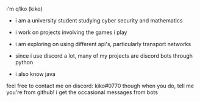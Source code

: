 i'm q1ko (kiko)

- i am a university student studying cyber security and mathematics
- i work on projects involving the games i play
- i am exploring on using different api's, particularly transport networks

- since i use discord a lot, many of my projects are discord bots through python
- i also know java

feel free to contact me on discord: kiko#0770
though when you do, tell me you're from github!
i get the occasional messages from bots
